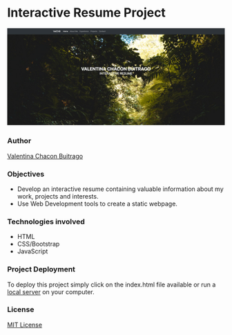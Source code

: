 # Interactive Resume Project
![](images/mainPage.png)
### Author
[Valentina Chacon Buitrago](https://github.com/ValentinaChaconBuitrago)
### Objectives
  * Develop an interactive resume containing valuable information about my work, projects and interests.
  * Use Web Development tools to create a static webpage.
  
### Technologies involved
  * HTML
  * CSS/Bootstrap
  * JavaScript
  
### Project Deployment
  To deploy this project simply click on the index.html file available or run a [local server](https://youtu.be/Q5bbPEAOwYs?t=1284) on your computer.
### License
[MIT License](https://github.com/ValentinaChaconBuitrago/Interactive-Resume/blob/master/LICENSE)
